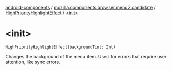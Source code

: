 [android-components](../../index.md) / [mozilla.components.browser.menu2.candidate](../index.md) / [HighPriorityHighlightEffect](index.md) / [&lt;init&gt;](./-init-.md)

# &lt;init&gt;

`HighPriorityHighlightEffect(backgroundTint: `[`Int`](https://kotlinlang.org/api/latest/jvm/stdlib/kotlin/-int/index.html)`)`

Changes the background of the menu item.
Used for errors that require user attention, like sync errors.

